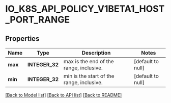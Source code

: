 # IO_K8S_API_POLICY_V1BETA1_HOST_PORT_RANGE

## Properties
Name | Type | Description | Notes
------------ | ------------- | ------------- | -------------
**max** | **INTEGER_32** | max is the end of the range, inclusive. | [default to null]
**min** | **INTEGER_32** | min is the start of the range, inclusive. | [default to null]

[[Back to Model list]](../README.md#documentation-for-models) [[Back to API list]](../README.md#documentation-for-api-endpoints) [[Back to README]](../README.md)


